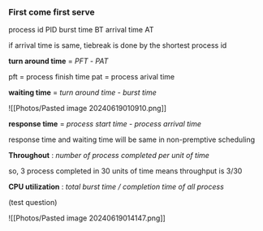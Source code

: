 ### First come first serve


process id PID
burst time BT
arrival time AT

if arrival time is same, tiebreak is done by the shortest process id

**turn around time** = *PFT* - *PAT* 

pft = process finish time
pat = process arival time

**waiting time** = *turn around time* - *burst time*

![[Photos/Pasted image 20240619010910.png]]

**response time** = *process start time* - *process arrival time*

response time and waiting time will be same in non-premptive scheduling


**Throughout** : *number of process completed per unit of time*

so, 3 process completed in 30 units of time means throughput is 3/30

**CPU utilization** : *total burst time / completion time of all process*

(test question)

![[Photos/Pasted image 20240619014147.png]]

